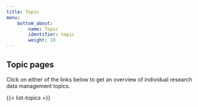 ```yaml
---
title: Topic
menu:
    bottom_about:
        name: Topic
        identifier: topic
        weight: 20
---
```


## Topic pages

Click on either of the links below to get an overview of individual research data management topics.

{{< list-topics >}}

<!--### Human data pages
 I imagine that we might want to gather some of these pages into a single one, with subheadings instead?

* [Human data legal references](/topic/human-data-legal-ref)
* [Human data (PI)](/topic/human-data-PI.md)
* [Human data (bioinformatician)](/topic/human-data-bioinformatician)
* [Data Protection Officer](/topic/data-protection-officer)
* [General processing agreements](/topic/general-processing-agreements)
* [Sensitive data](/topic/sensitive-data)

-->
